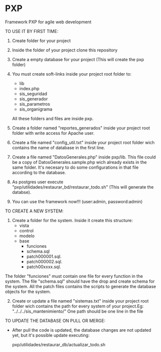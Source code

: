 PXP
===

Framework PXP for agile web development

TO USE IT BY FIRST TIME:

1. Create folder for your project
2. Inside the folder of your project clone this repository
3. Create a empty database for your project (This will create the pxp folder)
4. You must create soft-links inside your project root folder to: 
    * lib
    * index.php
    * sis_seguridad
    * sis_generador
    * sis_parametros
    * sis_organigrama

   All these folders and files are inside pxp.
5. Create a folder named "reportes_generados" inside your project root folder with write access for Apache user.
6. Create a file named "config_util.txt" inside your project root folder wich contains the name of database in the first line.
7. Create a file named "DatosGenerales.php" inside pxp/lib. This file could be a copy of DatosGenerales.sample.php wich already exists in the same folder.
  It's necesary to do some configurations in that file according to the database.
8. As postgres user execute "pxp/utilidades/restaurar_bd/restaurar_todo.sh" (This will generate the databse).
9. You can use the framework now!!! (user:admin, password:admin)

TO CREATE A NEW SYSTEM:

1. Create a folder for the system. Inside it create this structure:
    * vista
    * control
    * modelo
    * base
      * funciones
      * schema.sql
      * patch000001.sql.
      * patch000002.sql.
      * patch00xxxx.sql.

  The folder "funciones" must contain one file for every function in the system. The file "schema.sql" should have the drop and create schema
  for the system. All the patch files contains the scripts to generate the database objects for the system.

2. Create or update a file named "sistemas.txt" inside your project root folder wich contains the path for every system of your project.Eg:
  "../../../sis_mantenimiento/"
  One path should be one line in the file

TO UPDATE THE DATABASE ON PULL OR MERGE:

* After pull the code is updated, the database changes are  not updated yet, but it's possible update executing:

  pxp/utilidades/restaurar_db/actualizar_todo.sh



